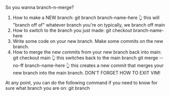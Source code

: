 So you wanna branch-n-merge?

1. How to make a NEW branch:
  git branch branch-name-here
    👆 this will "branch off of" whatever branch you're on
       typically, we branch off main
2. How to switch to the branch you just made:
  git checkout branch-name-here
3. Write some code on your new branch. Make some commits on the new branch.
4. How to merge the new commits from your new branch back into main:
  git checkout main
    👆 this switches back to the main branch
  git merge --no-ff branch-name-here
    👆 this creates a new commit that merges your new branch
       into the main branch. DON'T FORGET HOW TO EXIT VIM!

At any point, you can do the following command if you need to know
for sure what branch you are on:
  git branch